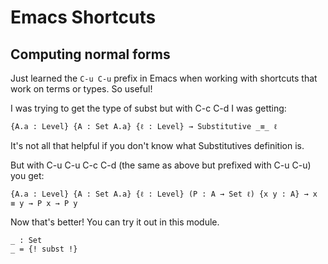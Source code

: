 <!-- -*-agda2-*- -->



<!--
```
module EmacsShortcuts where

open import Agda.Primitive
open import Relation.Binary.PropositionalEquality


```
-->

# Emacs Shortcuts


## Computing normal forms

Just learned the `C-u C-u` prefix in Emacs when working with shortcuts
that work on terms or types. So useful!

I was trying to get the type of subst but with C-c C-d I was getting:

    {A.a : Level} {A : Set A.a} {ℓ : Level} → Substitutive _≡_ ℓ


It's not all that helpful if you don't know what Substitutives
definition is.

But with C-u C-u C-c C-d (the same as above but prefixed with C-u C-u)
you get:


    {A.a : Level} {A : Set A.a} {ℓ : Level} (P : A → Set ℓ) {x y : A} → x ≡ y → P x → P y


Now that's better! You can try it out in this module.

```
_ : Set
_ = {! subst !}
```
